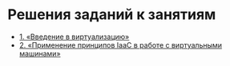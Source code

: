 # Решения заданий к занятиям
- [1. «Введение в виртуализацию»](05-virt-01-basics/README.md)
- [2. «Применение принципов IaaC в работе с виртуальными машинами»](05-virt-02-iaac/README.md)
